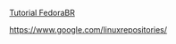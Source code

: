 
[Tutorial FedoraBR](https://fedorabr.org/index.php?p=/discussion/106/tutorial-pos-instalacao-do-fedora#latest)


https://www.google.com/linuxrepositories/
